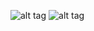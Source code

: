 ![alt tag](https://kpmgsecurity.files.wordpress.com/2015/12/browse-peb1.png)
![alt tag](http://i.hizliresim.com/5MXzlA.jpg)
